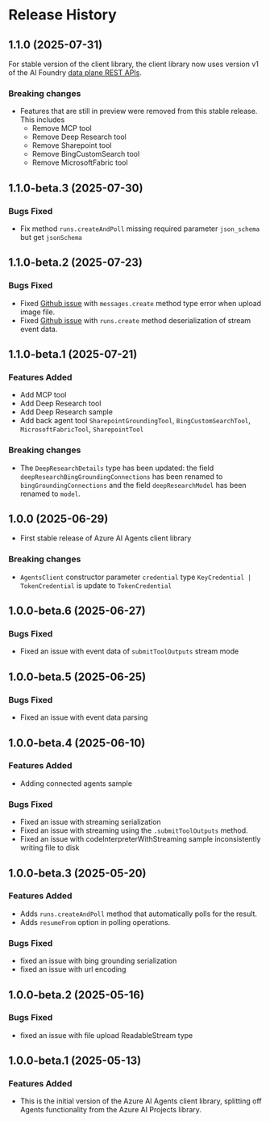 # Release History

## 1.1.0 (2025-07-31)

For stable version of the client library, the client library now uses version v1 of the AI Foundry [data plane REST APIs](https://learn.microsoft.com/rest/api/aifoundry/aiagents/operation-groups?view=rest-aifoundry-aiagents-v1).

### Breaking changes

- Features that are still in preview were removed from this stable release. This includes
  - Remove MCP tool
  - Remove Deep Research tool
  - Remove Sharepoint tool
  - Remove BingCustomSearch tool
  - Remove MicrosoftFabric tool

## 1.1.0-beta.3 (2025-07-30)

### Bugs Fixed

- Fix method `runs.createAndPoll` missing required parameter `json_schema` but get `jsonSchema`

## 1.1.0-beta.2 (2025-07-23)

### Bugs Fixed

- Fixed [Github issue](https://github.com/Azure/azure-sdk-for-js/issues/35203) with `messages.create` method type error when upload image file.
- Fixed [Github issue](https://github.com/Azure/azure-sdk-for-js/issues/34885) with `runs.create` method deserialization of stream event data.

## 1.1.0-beta.1 (2025-07-21)

### Features Added

- Add MCP tool
- Add Deep Research tool
- Add Deep Research sample
- Add back agent tool `SharepointGroundingTool`, `BingCustomSearchTool`, `MicrosoftFabricTool`, `SharepointTool`

### Breaking changes

- The `DeepResearchDetails` type has been updated: the field `deepResearchBingGroundingConnections` has been renamed to `bingGroundingConnections` and the field `deepResearchModel` has been renamed to `model`.

## 1.0.0 (2025-06-29)

- First stable release of Azure AI Agents client library

### Breaking changes

- `AgentsClient` constructor parameter `credential` type  `KeyCredential | TokenCredential` is update to `TokenCredential`

## 1.0.0-beta.6 (2025-06-27)

### Bugs Fixed

- Fixed an issue with event data of `submitToolOutputs` stream mode

## 1.0.0-beta.5 (2025-06-25)

### Bugs Fixed

- Fixed an issue with event data parsing

## 1.0.0-beta.4 (2025-06-10)

### Features Added

- Adding connected agents sample

### Bugs Fixed

- Fixed an issue with streaming serialization
- Fixed an issue with streaming using the `.submitToolOutputs` method.
- Fixed an issue with codeInterpreterWithStreaming sample inconsistently writing file to disk

## 1.0.0-beta.3 (2025-05-20)

### Features Added

- Adds `runs.createAndPoll` method that automatically polls for the result.
- Adds `resumeFrom` option in polling operations.

### Bugs Fixed

- fixed an issue with bing grounding serialization
- fixed an issue with url encoding

## 1.0.0-beta.2 (2025-05-16)

### Bugs Fixed

- fixed an issue with file upload ReadableStream type

## 1.0.0-beta.1 (2025-05-13)

### Features Added

- This is the initial version of the Azure AI Agents client library, splitting off Agents functionality from the Azure AI Projects library.
